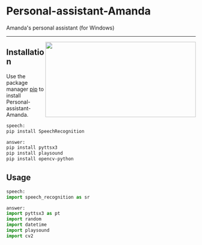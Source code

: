 # Personal-assistant-Amanda
Amanda's personal assistant (for Windows)

***
<img align="right" src="https://b2n.ir/Amanda_M1" height="200" width="400">

## Installation

Use the package manager [pip](https://pip.pypa.io/en/stable/) to install Personal-assistant-Amanda.

```bash
speech:
pip install SpeechRecognition

answer:
pip install pyttsx3
pip install playsound
pip install opencv-python
```

## Usage

```python
speech:
import speech_recognition as sr

answer:
import pyttsx3 as pt
import random
import datetime
import playsound
import cv2
